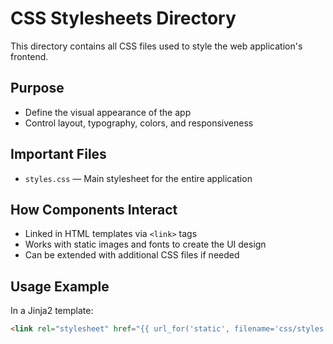 # CSS Stylesheets Directory

This directory contains all CSS files used to style the web application's frontend.

## Purpose
- Define the visual appearance of the app
- Control layout, typography, colors, and responsiveness

## Important Files
- `styles.css` — Main stylesheet for the entire application

## How Components Interact
- Linked in HTML templates via `<link>` tags
- Works with static images and fonts to create the UI design
- Can be extended with additional CSS files if needed

## Usage Example

In a Jinja2 template:

```html
<link rel="stylesheet" href="{{ url_for('static', filename='css/styles.css') }}">
